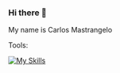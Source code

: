 ### Hi there 👋

My name is Carlos Mastrangelo

Tools:

[![My Skills](https://skillicons.dev/icons?i=py,postgres,pytorch,anaconda,docker,django,aws,azure,cpp,linux,blender,arduino)](https://skillicons.dev)

<!--
**cmastrangelo/cmastrangelo** is a ✨ _special_ ✨ repository because its `README.md` (this file) appears on your GitHub profile.

Here are some ideas to get you started:

- 🔭 I’m currently working on ...
- 🌱 I’m currently learning ...
- 👯 I’m looking to collaborate on ...
- 🤔 I’m looking for help with ...
- 💬 Ask me about ...
- 📫 How to reach me: ...
- 😄 Pronouns: ...
- ⚡ Fun fact: ...
-->
